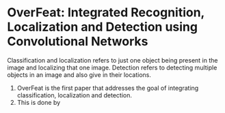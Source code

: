 # OverFeat: Integrated Recognition, Localization and Detection using Convolutional Networks

Classification and localization refers to just one object being present in the image and localizing that one image. Detection refers to detecting multiple objects in an image and also give in their locations.

1. OverFeat is the first paper that addresses the goal of integrating classification, localization and detection.
2. This is done by 